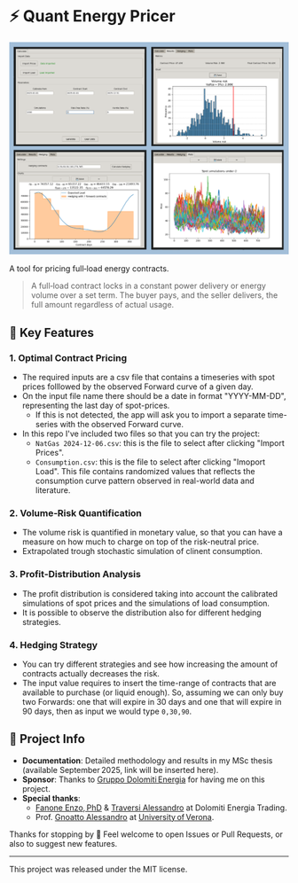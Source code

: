 # ⚡️ Quant Energy Pricer

![Demo screenshot](/test/demo.png)

A tool for pricing full‑load energy contracts.

> A full‑load contract locks in a constant power delivery or energy volume over a set term. The buyer pays, and the seller delivers, the full amount regardless of actual usage.

## 🔧 Key Features

### 1. Optimal Contract Pricing  
- The required inputs are a csv file that contains a timeseries with spot prices folllowed by the observed Forward curve of a given day.
- On the input file name there should be a date in format "YYYY-MM-DD", representing the last day of spot-prices.
  - If this is not detected, the app will ask you to import a separate time-series with the observed Forward curve.
- In this repo I've included two files so that you can try the project:
  - `NatGas 2024-12-06.csv`: this is the file to select after clicking "Import Prices".
  - `Consumption.csv`: this is the file to select after clicking "Imoport Load". This file contains randomized values that reflects the consumption curve pattern observed in real-world data and literature.

### 2. Volume‐Risk Quantification  
- The volume risk is quantified in monetary value, so that you can have a measure on how much to charge on top of the risk-neutral price.
- Extrapolated trough stochastic simulation of clinent consumption.
### 3. Profit‐Distribution Analysis  
- The profit distribution is considered taking into account the calibrated simulations of spot prices and the simulations of load consumption.
- It is possible to observe the distribution also for different hedging strategies.

### 4. Hedging Strategy  
- You can try different strategies and see how increasing the amount of contracts actually decreases the risk.
- The input value requires to insert the time-range of contracts that are available to purchase (or liquid enough). So, assuming we can only buy two Forwards: one that will expire in 30 days and one that will expire in 90 days, then as input we would type `0,30,90`.

## 📌 Project Info

- **Documentation**: Detailed methodology and results in my MSc thesis (available September 2025, link will be inserted here).  
- **Sponsor**: Thanks to [Gruppo Dolomiti Energia](https://www.dolomitienergia.it/) for having me on this project.  
- **Special thanks**:  
  - [Fanone Enzo, PhD](https://www.linkedin.com/in/enzo-fanone-phd-3294592/) & [Traversi Alessandro](https://www.linkedin.com/in/alessandro-traversi-005ba51b/) at Dolomiti Energia Trading. 
  - Prof. [Gnoatto Alessandro](https://www.linkedin.com/in/alessandro-gnoatto-b184143b/) at [University of Verona](https://www.univr.it/en/university).

Thanks for stopping by 🙂
Feel welcome to open Issues or Pull Requests, or also to suggest new features.

---
This project was released under the MIT license.

